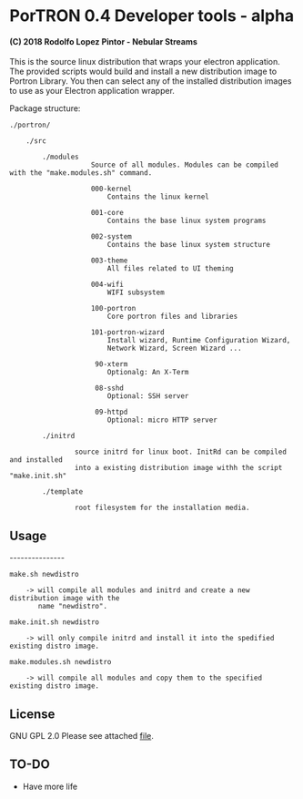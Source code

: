 <h1>PorTRON 0.4 Developer tools - alpha</h1>
<h4>(C) 2018 Rodolfo Lopez Pintor - Nebular Streams</h4>

This is the source linux distribution that wraps your electron application. The provided scripts would build and
install a new distribution image  to Portron Library. You then can select any of the installed distribution images
to use as your Electron application wrapper.


Package structure:

    ./portron/

        ./src

            ./modules
                        Source of all modules. Modules can be compiled with the "make.modules.sh" command.

                        000-kernel
                            Contains the linux kernel

                        001-core
                            Contains the base linux system programs

                        002-system
                            Contains the base linux system structure

                        003-theme
                            All files related to UI theming

                        004-wifi
                            WIFI subsystem

                        100-portron
                            Core portron files and libraries

                        101-portron-wizard
                            Install wizard, Runtime Configuration Wizard,
                            Network Wizard, Screen Wizard ...

                         90-xterm
                            Optionalg: An X-Term

                         08-sshd
                            Optional: SSH server

                         09-httpd
                            Optional: micro HTTP server

            ./initrd

                    source initrd for linux boot. InitRd can be compiled and installed
                    into a existing distribution image withh the script "make.init.sh"

            ./template

                    root filesystem for the installation media.


<h2>Usage</h2>
---------------

    make.sh newdistro

        -> will compile all modules and initrd and create a new distribution image with the
           name "newdistro".

    make.init.sh newdistro

        -> will only compile initrd and install it into the spedified existing distro image.

    make.modules.sh newdistro

        -> will compile all modules and copy them to the specified existing distro image.

License
-------

GNU GPL 2.0
Please see attached <a href="../GNU_GPL">file</a>.


TO-DO
------

- Have more life

